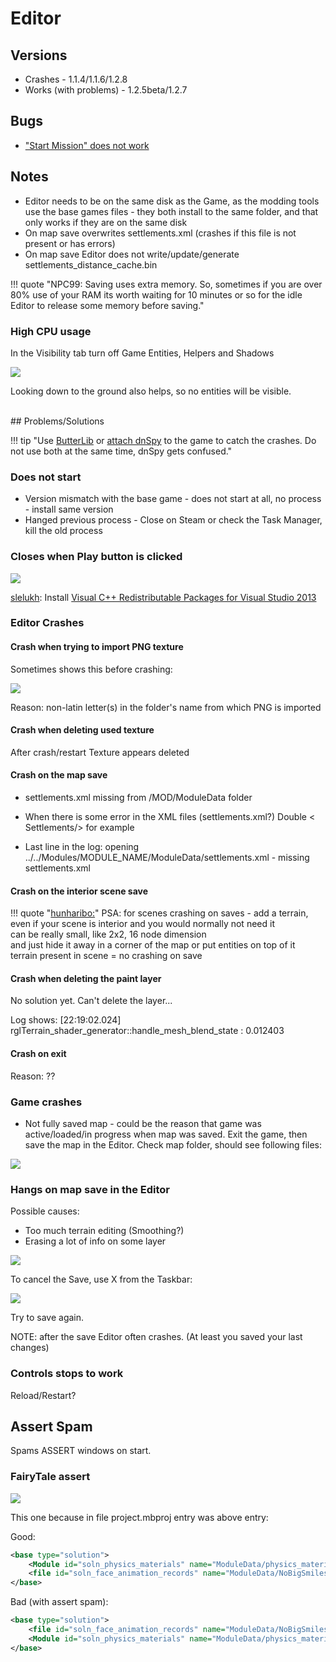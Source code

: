 # Editor

## Versions

- Crashes - 1.1.4/1.1.6/1.2.8
- Works (with problems) - 1.2.5beta/1.2.7


## Bugs

* ["Start Mission" does not work](https://forums.taleworlds.com/index.php?threads/v1-2-7-test-function-in-scene-creator-start-mission-dont-work.460937/)


## Notes

- Editor needs to be on the same disk as the Game, as the modding tools use the base games files - they both install to the same folder, and that only works if they are on the same disk
- On map save overwrites settlements.xml (crashes if this file is not present or has errors)
- On map save Editor does not write/update/generate settlements_distance_cache.bin

!!! quote "NPC99: Saving uses extra memory. So, sometimes if you are over 80% use of your RAM its worth waiting for 10 minutes or so for the idle Editor to release some memory before saving."


### High CPU usage

In the Visibility tab turn off Game Entities, Helpers and Shadows

![](/pics/B6B7BMC.png)

Looking down to the ground also helps, so no entities will be visible.

<br>
## Problems/Solutions


!!! tip "Use [ButterLib](/modules/mods_for_devs) or [attach dnSpy](/resources/dnspy) to the game to catch the crashes. Do not use both at the same time, dnSpy gets confused."

### Does not start

- Version mismatch with the base game - does not start at all, no process - install same version
- Hanged previous process - Close on Steam or check the Task Manager, kill the old process

### Closes when Play button is clicked

![](/pics/2403231933.png)

[slelukh](https://discord.com/channels/411286129317249035/677511186295685150/1217918112524140614): Install [Visual C++ Redistributable Packages for Visual Studio 2013](https://www.microsoft.com/en-us/download/details.aspx?id=40784)



### Editor Crashes

#### Crash when trying to import PNG texture

Sometimes shows this before crashing:

![](/pics/2408301318.png)

Reason: non-latin letter(s) in the folder's name from which PNG is imported


#### Crash when deleting used texture

After crash/restart Texture appears deleted

#### Crash on the map save

- settlements.xml missing from /MOD/ModuleData folder

- When there is some error in the XML files (settlements.xml?)
    Double < Settlements/> for example

- Last line in the log: opening ../../Modules/MODULE_NAME/ModuleData/settlements.xml - missing settlements.xml

#### Crash on the interior scene save

!!! quote "[hunharibo:](https://discord.com/channels/411286129317249035/761302555308720148/1202691179896897536)"
    PSA: for scenes crashing on saves - add a terrain, even if your scene is interior and you would normally not need it<br>
    can be really small, like 2x2, 16 node dimension<br>
    and just hide it away in a corner of the map or put entities on top of it<br>
    terrain present in scene = no crashing on save

#### Crash when deleting the paint layer

No solution yet. Can't delete the layer...

Log shows: [22:19:02.024] rglTerrain_shader_generator::handle_mesh_blend_state : 0.012403

#### Crash on exit

Reason: ??

### Game crashes

- Not fully saved map - could be the reason that game was active/loaded/in progress when map was saved. Exit the game, then save the map in the Editor. Check map folder, should see following files:

![](/pics/VYlzH6c.png)


### Hangs on map save in the Editor

Possible causes:

- Too much terrain editing (Smoothing?)
- Erasing a lot of info on some layer

![](/pics/MMmqYCn.png)

To cancel the Save, use X from the Taskbar:

![](/pics/qOfC2xV.png)

Try to save again.

NOTE: after the save Editor often crashes. (At least you saved your last changes)


### Controls stops to work

Reload/Restart?


## Assert Spam

Spams ASSERT windows on start.

### FairyTale assert

![](/pics/2404120847.jpg)

This one because in file project.mbproj <file> entry was above <Module> entry:

Good:

``` xml
<base type="solution">
    <Module id="soln_physics_materials" name="ModuleData/physics_materials.xml" type="physics_material"/>
    <file id="soln_face_animation_records" name="ModuleData/NoBigSmiles.xml" type="face_animation_record" />
</base>
```

Bad (with assert spam):

``` xml
<base type="solution">
    <file id="soln_face_animation_records" name="ModuleData/NoBigSmiles.xml" type="face_animation_record" />
    <Module id="soln_physics_materials" name="ModuleData/physics_materials.xml" type="physics_material"/>
</base>
```

